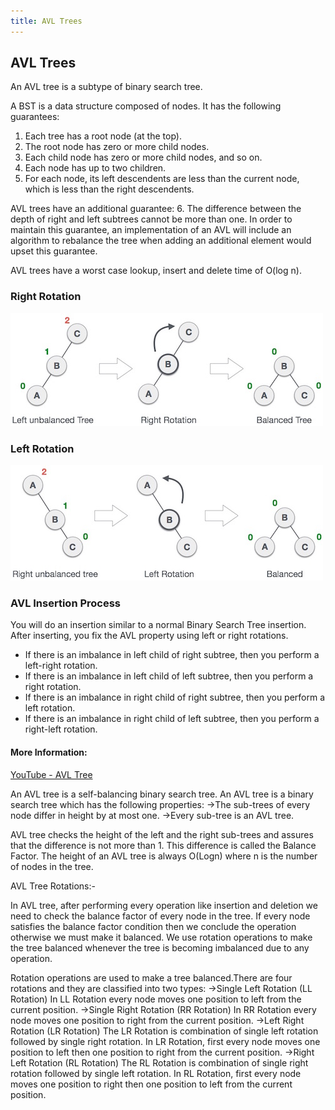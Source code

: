 ```yaml
---
title: AVL Trees
---
```

## AVL Trees


An AVL tree is a subtype of binary search tree.

A BST is a data structure composed of nodes. It has the following guarantees:

1. Each tree has a root node (at the top).
2. The root node has zero or more child nodes.
3. Each child node has zero or more child nodes, and so on.
4. Each node has up to two children.
5. For each node, its left descendents are less than the current node, which is less than the right descendents.

AVL trees have an additional guarantee:
6. The difference between the depth of right and left subtrees cannot be more than one. In order to maintain this guarantee, an implementation of an AVL will include an algorithm to rebalance the tree when adding an additional element would upset this guarantee.

AVL trees have a worst case lookup, insert and delete time of O(log n).

### Right Rotation

![AVL Tree Right Rotation](https://raw.githubusercontent.com/HebleV/valet_parking/master/images/avl_right_rotation.jpg)

### Left Rotation

![AVL Tree Left Rotation](https://raw.githubusercontent.com/HebleV/valet_parking/master/images/avl_left_rotation.jpg)

### AVL Insertion Process

You will do an insertion similar to a normal Binary Search Tree insertion. After inserting, you fix the AVL property using left or right rotations.

  - If there is an imbalance in left child of right subtree, then you perform a left-right rotation.  
  - If there is an imbalance in left child of left subtree, then you perform a right rotation.  
  - If there is an imbalance in right child of right subtree, then you perform a left rotation.  
  - If there is an imbalance in right child of left subtree, then you perform a right-left rotation.  
 

#### More Information:
[YouTube - AVL Tree](https://www.youtube.com/watch?v=7m94k2Qhg68)

An AVL tree is a self-balancing binary search tree.
An AVL tree is a binary search tree which has the following properties:
->The sub-trees of every node differ in height by at most one.
->Every sub-tree is an AVL tree.

AVL tree checks the height of the left and the right sub-trees and assures that the difference is not more than 1. This difference is called the Balance Factor.
The height of an AVL tree is always O(Logn) where n is the number of nodes in the tree.

AVL Tree Rotations:-

In AVL tree, after performing every operation like insertion and deletion we need to check the balance factor of every node in the tree. If every node satisfies the balance factor condition then we conclude the operation otherwise we must make it balanced. We use rotation operations to make the tree balanced whenever the tree is becoming imbalanced due to any operation.

Rotation operations are used to make a tree balanced.There are four rotations and they are classified into two types:
->Single Left Rotation (LL Rotation)
In LL Rotation every node moves one position to left from the current position.
->Single Right Rotation (RR Rotation)
In RR Rotation every node moves one position to right from the current position. 
->Left Right Rotation (LR Rotation)
The LR Rotation is combination of single left rotation followed by single right rotation. In LR Rotation, first every node moves one position to left then one position to right from the current position.
->Right Left Rotation (RL Rotation)
The RL Rotation is combination of single right rotation followed by single left rotation. In RL Rotation, first every node moves one position to right then one position to left from the current position.
